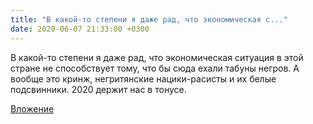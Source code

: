 ```yaml
---
title: "В какой-то степени я даже рад, что экономическая с..."
date: 2020-06-07 21:33:00 +0300
---
```


В какой-то степени я даже рад, что экономическая ситуация в этой стране не способствует тому, что бы сюда ехали табуны негров. А вообще это кринж, негритянские нацики-расисты и их белые подсвинники. 2020 держит нас в тонусе.

[Вложение](/assets/vk_photos/2/DJcFAvDLDkI.jpg)
